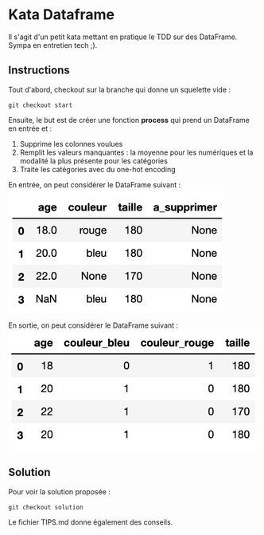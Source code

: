 # Kata Dataframe
Il s'agit d'un petit kata mettant en pratique le TDD sur des DataFrame. Sympa en entretien tech ;).

## Instructions
Tout d'abord, checkout sur la branche qui donne un squelette vide :
```
git checkout start
```
Ensuite, le but est de créer une fonction __process__ qui prend un DataFrame en entrée et :
1. Supprime les colonnes voulues
2. Remplit les valeurs manquantes : la moyenne pour les numériques et la modalité la plus présente pour les catégories
3. Traite les catégories avec du one-hot encoding

En entrée, on peut considérer le DataFrame suivant : 
![dataframe_entree](images/dataframe_entree.png)

En sortie, on peut considérer le DataFrame suivant : 
![dataframe_sortie](images/dataframe_sortie.png)

## Solution
Pour voir la solution proposée : 
```
git checkout solution
```
Le fichier TIPS.md donne également des conseils.